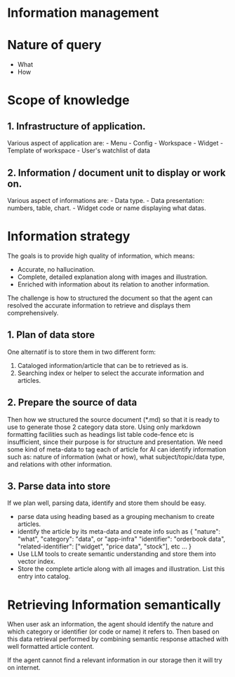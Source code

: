 Information management
======================

# Nature of query
- What
- How

# Scope of knowledge
## 1. Infrastructure of application.
Various aspect of application are:
	- Menu
	- Config
	- Workspace
	- Widget
	- Template of workspace
	- User's watchlist of data
	
## 2. Information / document unit to display or work on.
Various aspect of informations are:
	- Data type.
	- Data presentation: numbers, table, chart.
	- Widget code or name displaying what datas.

# Information strategy
The goals is to provide high quality of information, which means:
- Accurate, no hallucination.
- Complete, detailed explanation along with images and illustration.
- Enriched with information about its relation to another information.

The challenge is how to structured the document so that the agent can resolved the accurate information to retrieve and displays them comprehensively.

## 1. Plan of data store
One alternatif is to store them in two different form:
1. Cataloged information/article that can be to retrieved as is.
2. Searching index or helper to select the accurate information and articles.

## 2. Prepare the source of data
Then how we structured the source document (*.md) so that it is ready to use to generate those 2 category data store. Using only markdown formatting facilities such as headings list table code-fence etc is insufficient, since their purpose is for structure and presentation.
We need some kind of meta-data to tag each of article for AI can identify information such as: nature of information (what or how), what subject/topic/data type, and relations with other information.

## 3. Parse data into store
If we plan well, parsing data, identify and store them should be easy.
- parse data using heading based as a grouping mechanism to create articles.
- identify the article by its meta-data and create info such as 
    {
        "nature": "what",
        "category": "data", or "app-infra"
        "identifier": "orderbook data",
        "related-identifier": ["widget", "price data", "stock"],
        etc ...
    }
- Use LLM tools to create semantic understanding and store them into vector index.
- Store the complete article along with all images and illustration. List this entry into catalog.

# Retrieving Information semantically
When user ask an information, the agent should identify the nature and which category or identifier (or code or name) it refers to. Then based on this data retrieval performed by combining semantic response attached with well formatted article content.

If the agent cannot find a relevant information in our storage then it will try on internet.
